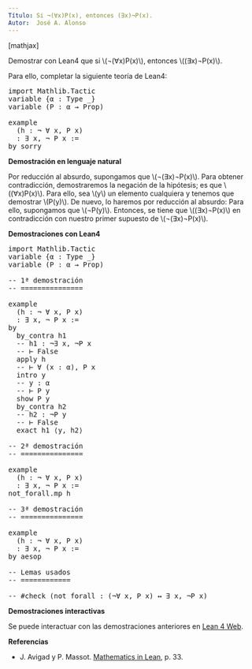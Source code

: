 ```yaml
---
Título: Si ¬(∀x)P(x), entonces (∃x)¬P(x).
Autor:  José A. Alonso
---
```


[mathjax]

Demostrar con Lean4 que si \\(¬(∀x)P(x)\\), entonces \\((∃x)¬P(x)\\).

Para ello, completar la siguiente teoría de Lean4:

<pre lang="lean">
import Mathlib.Tactic
variable {α : Type _}
variable (P : α → Prop)

example
  (h : ¬ ∀ x, P x)
  : ∃ x, ¬ P x :=
by sorry
</pre>
<!--more-->

<b>Demostración en lenguaje natural</b>

Por reducción al absurdo, supongamos que \\(¬(∃x)¬P(x)\\). Para obtener  contradicción, demostraremos la negación de la hipótesis; es  que \\((∀x)P(x)\\). Para ello, sea \\(y\\) un elemento cualquiera y tenemos que demostrar \\(P(y)\\). De nuevo, lo haremos por reducción al absurdo: Para ello, supongamos que \\(¬P(y)\\). Entonces, se tiene que \\((∃x)¬P(x)\\) en contradicción con nuestro primer supuesto de \\(¬(∃x)¬P(x)\\).

<b>Demostraciones con Lean4</b>

<pre lang="lean">
import Mathlib.Tactic
variable {α : Type _}
variable (P : α → Prop)

-- 1ª demostración
-- ===============

example
  (h : ¬ ∀ x, P x)
  : ∃ x, ¬ P x :=
by
  by_contra h1
  -- h1 : ¬∃ x, ¬P x
  -- ⊢ False
  apply h
  -- ⊢ ∀ (x : α), P x
  intro y
  -- y : α
  -- ⊢ P y
  show P y
  by_contra h2
  -- h2 : ¬P y
  -- ⊢ False
  exact h1 ⟨y, h2⟩

-- 2ª demostración
-- ===============

example
  (h : ¬ ∀ x, P x)
  : ∃ x, ¬ P x :=
not_forall.mp h

-- 3ª demostración
-- ===============

example
  (h : ¬ ∀ x, P x)
  : ∃ x, ¬ P x :=
by aesop

-- Lemas usados
-- ============

-- #check (not_forall : (¬∀ x, P x) ↔ ∃ x, ¬P x)
</pre>

<b>Demostraciones interactivas</b>

Se puede interactuar con las demostraciones anteriores en <a href="https://live.lean-lang.org/#url=https://raw.githubusercontent.com/jaalonso/Calculemus2/main/src/Existe_no_de_no_para_todo.lean" rel="noopener noreferrer" target="_blank">Lean 4 Web</a>.

<b>Referencias</b>

<ul>
<li> J. Avigad y P. Massot. <a href="https://bit.ly/3U4UjBk">Mathematics in Lean</a>, p. 33.</li>
</ul>
